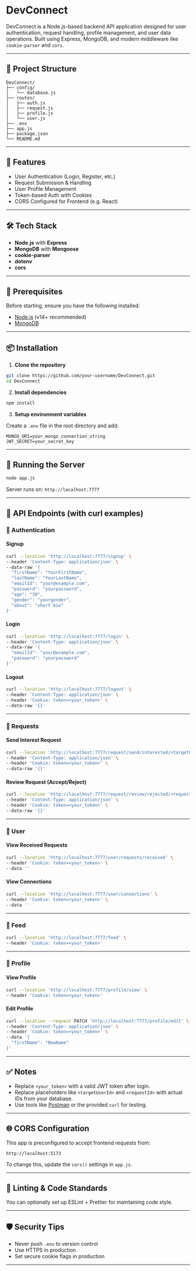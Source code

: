# DevConnect

DevConnect is a Node.js-based backend API application designed for user authentication, request handling, profile management, and user data operations. Built using Express, MongoDB, and modern middleware like `cookie-parser` and `cors`.

---

## 📁 Project Structure

```
DevConnect/
├── config/
│   └── database.js
├── routes/
│   ├── auth.js
│   ├── request.js
│   ├── profile.js
│   └── user.js
├── .env
├── app.js
├── package.json
└── README.md
```

---

## 🚀 Features

- User Authentication (Login, Register, etc.)
- Request Submission & Handling
- User Profile Management
- Token-based Auth with Cookies
- CORS Configured for Frontend (e.g. React)

---

## 🛠️ Tech Stack

- **Node.js** with **Express**
- **MongoDB** with **Mongoose**
- **cookie-parser**
- **dotenv**
- **cors**

---

## 🔧 Prerequisites

Before starting, ensure you have the following installed:

- [Node.js](https://nodejs.org/) (v14+ recommended)
- [MongoDB](https://www.mongodb.com/)

---

## 📦 Installation

1. **Clone the repository**

```bash
git clone https://github.com/your-username/DevConnect.git
cd DevConnect
```

2. **Install dependencies**

```bash
npm install
```

3. **Setup environment variables**

Create a `.env` file in the root directory and add:

```env
MONGO_URI=your_mongo_connection_string
JWT_SECRET=your_secret_key
```

---

## 🧪 Running the Server

```bash
node app.js
```

Server runs on: `http://localhost:7777`

---

## 📌 API Endpoints (with curl examples)

### 🔐 Authentication

#### Signup

```bash
curl --location 'http://localhost:7777/signup' \
--header 'Content-Type: application/json' \
--data-raw '{
  "firstName": "YourFirstName",
  "lastName": "YourLastName",
  "emailId": "your@example.com",
  "password": "yourpassword",
  "age": "30",
  "gender": "yourgender",
  "about": "short bio"
}'
```

#### Login

```bash
curl --location 'http://localhost:7777/login' \
--header 'Content-Type: application/json' \
--data-raw '{
  "emailId": "your@example.com",
  "password": "yourpassword"
}'
```

#### Logout

```bash
curl --location 'http://localhost:7777/logout' \
--header 'Content-Type: application/json' \
--header 'Cookie: token=<your_token>' \
--data-raw '{}'
```

---

### 📩 Requests

#### Send Interest Request

```bash
curl --location 'http://localhost:7777/request/send/interested/<targetUserId>' \
--header 'Content-Type: application/json' \
--header 'Cookie: token=<your_token>' \
--data-raw '{}'
```

#### Review Request (Accept/Reject)

```bash
curl --location 'http://localhost:7777/request/review/rejected/<requestId>' \
--header 'Content-Type: application/json' \
--header 'Cookie: token=<your_token>' \
--data-raw '{}'
```

---

### 👥 User

#### View Received Requests

```bash
curl --location 'http://localhost:7777/user/requests/received' \
--header 'Cookie: token=<your_token>' \
--data ''
```

#### View Connections

```bash
curl --location 'http://localhost:7777/user/connections' \
--header 'Cookie: token=<your_token>' \
--data ''
```

---

### 📰 Feed

```bash
curl --location 'http://localhost:7777/feed' \
--header 'Cookie: token=<your_token>'
```

---

### 👤 Profile

#### View Profile

```bash
curl --location 'http://localhost:7777/profile/view' \
--header 'Cookie: token=<your_token>'
```

#### Edit Profile

```bash
curl --location --request PATCH 'http://localhost:7777/profile/edit' \
--header 'Content-Type: application/json' \
--header 'Cookie: token=<your_token>' \
--data '{
  "firstName": "NewName"
}'
```

---

## ✅ Notes

- Replace `<your_token>` with a valid JWT token after login.
- Replace placeholders like `<targetUserId>` and `<requestId>` with actual IDs from your database.
- Use tools like [Postman](https://www.postman.com/) or the provided `curl` for testing.

---

## 🌐 CORS Configuration

This app is preconfigured to accept frontend requests from:

```
http://localhost:5173
```

To change this, update the `cors()` settings in `app.js`.

---

## 🧹 Linting & Code Standards

You can optionally set up ESLint + Prettier for maintaining code style.

---

## 🛡️ Security Tips

- Never push `.env` to version control
- Use HTTPS in production
- Set secure cookie flags in production

---
